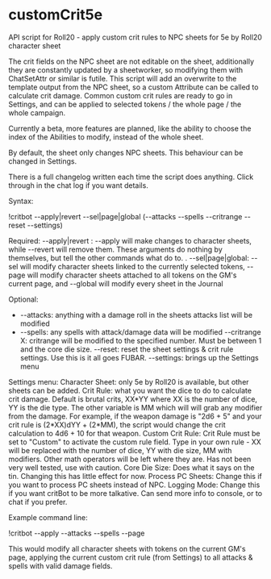 # customCrit5e
API script for Roll20 - apply custom crit rules to NPC sheets for 5e by Roll20 character sheet

The crit fields on the NPC sheet are not editable on the sheet, additionally they are constantly updated by a sheetworker,
so modifying them with ChatSetAttr or similar is futile. This script will add an overwrite to the template output from the
NPC sheet, so a custom Attribute can be called to calculate crit damage.
Common custom crit rules are ready to go in Settings, and can be applied to selected tokens / the whole page / the whole
campaign.

Currently a beta, more features are planned, like the ability to choose the index of the Abilities to modify, instead of
the whole sheet.

By default, the sheet only changes NPC sheets. This behaviour can be changed in Settings.

There is a full changelog written each time the script does anything. Click through in the chat log if you want details.

Syntax:

!critbot --apply|revert --sel|page|global (--attacks --spells --critrange --reset --settings)

Required: 
	--apply|revert : --apply will make changes to character sheets, while --revert will remove them. These arguments 
		do nothing by themselves, but tell the other commands what do to.
.
	--sel|page|global: --sel will modify character sheets linked to the currently selected tokens, --page will modify
		character sheets attached to all tokens on the GM's current page, and --global will modify every sheet
		in the Journal
		
Optional:
- --attacks:	anything with a damage roll in the sheets attacks list will be modified
- --spells:	any spells with attack/damage data will be modified
	--critrange X:	critrange will be modified to the specified number. Must be between 1 and the core die size.
	--reset:	reset the sheet settings & crit rule settings. Use this is it all goes FUBAR.
	--settings:	brings up the Settings menu
	
Settings menu:
	Character Sheet:	only 5e by Roll20 is available, but other sheets can be added.
	Crit Rule:		what you want the dice to do to calculate crit damage. Default is brutal crits,
				XX\*YY where XX is the number of dice, YY is the die type. The other variable is
				MM which will will grab any modifier from the damage. For example, if the weapon
				damage is "2d6 + 5" and your crit rule is (2\*XX)dYY + (2\*MM), the script would
				change the crit calculation to 4d6 + 10 for that weapon.
	Custom Crit Rule:	Crit Rule must be set to "Custom" to activate the custom rule field. Type in your
				own rule - XX will be replaced with the number of dice, YY with die size, MM with 
				modifiers. Other math operators will be left where they are. Has not been very
				well tested, use with caution.
	Core Die Size:		Does what it says on the tin. Changing this has little effect for now.
	Process PC Sheets:	Change this if you want to process PC sheets instead of NPC.
	Logging Mode:		Change this if you want critBot to be more talkative. Can send more info to console,
				or to chat if you prefer.
				
Example command line:

!critbot --apply --attacks --spells --page

This would modify all character sheets with tokens on the current GM's page, applying the current custom crit rule
(from Settings) to all attacks & spells with valid damage fields.
